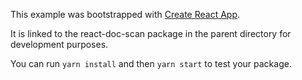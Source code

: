 This example was bootstrapped with [Create React App](https://github.com/facebook/create-react-app).

It is linked to the react-doc-scan package in the parent directory for development purposes.

You can run `yarn install` and then `yarn start` to test your package.
